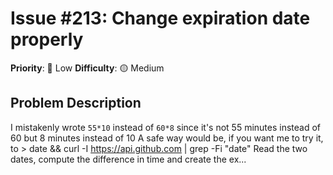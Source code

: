 # Issue #213: Change expiration date properly

**Priority**: 🚀 Low
**Difficulty**: 🟡 Medium

## Problem Description

I mistakenly wrote `55*10` instead of `60*8` since it's not 55 minutes instead of 60 but 8 minutes instead of 10    A safe way would be, if you want me to try it, to     > date && curl -I https://api.github.com | grep -Fi "date"    Read the two dates, compute the difference in time and create the ex...
